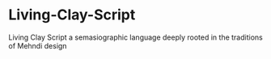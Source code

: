 # Living-Clay-Script
Living Clay Script a semasiographic language deeply rooted in the traditions of Mehndi design
